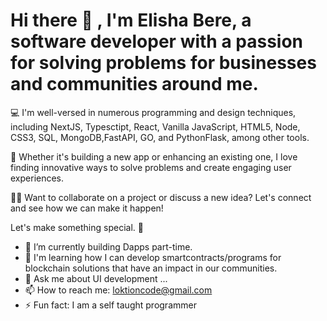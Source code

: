 # Hi there 👋 , I'm Elisha Bere, a software developer with a passion for solving problems for businesses and communities around me.

💻 I'm well-versed in numerous programming and design techniques, including NextJS, Typesctipt, React, Vanilla JavaScript, HTML5, Node, CSS3, SQL, MongoDB,FastAPI, GO, and PythonFlask, among other tools.

🚀 Whether it's building a new app or enhancing an existing one, I love finding innovative ways to solve problems and create engaging user experiences.

👨‍💻 Want to collaborate on a project or discuss a new idea? Let's connect and see how we can make it happen!


Let's make something special. 👋

- 🌱 I’m currently building Dapps part-time.
- 👯 I'm learning how I can develop smartcontracts/programs for blockchain solutions that have an impact in our communities.
- 💬 Ask me about UI development ...
- 📫 How to reach me: loktioncode@gmail.com
- ⚡ Fun fact: I am a self taught programmer

